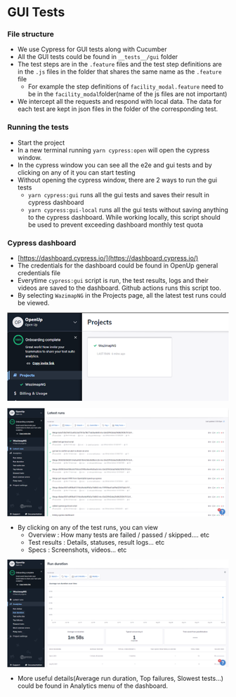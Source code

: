# GUI Tests

### File structure

* We use Cypress for GUI tests along with Cucumber
* All the GUI tests could be found in `__tests__/gui` folder
* The test steps are in the `.feature` files and the test step definitions are in the `.js` files in the folder that shares the same name as the `.feature` file
  * For example the step definitions of `facility_modal.feature` need to be in the `facility_modal`folder(name of the js files are not important)
* We intercept all the requests and respond with local data. The data for each test are kept in json files in the folder of the corresponding test.

### Running the tests

* Start the project
* In a new terminal running `yarn cypress:open` will open the cypress window.
* In the cypress window you can see all the e2e and gui tests and by clicking on any of it you can start testing
* Without opening the cypress window, there are 2 ways to run the gui tests
  * `yarn cypress:gui` runs all the gui tests and saves their result in cypress dashboard
  * `yarn cypress:gui-local` runs all the gui tests without saving anything to the cypress dashboard. While working locally, this script should be used to prevent exceeding dashboard monthly test quota

### Cypress dashboard

* [https://dashboard.cypress.io/](https://dashboard.cypress.io/)
* The credentials for the dashboard could be found in OpenUp general credentials file
* Everytime `cypress:gui` script is run, the test results, logs and their videos are saved to the dashboard. Github actions runs this script too.&#x20;
* By selecting `WazimapNG` in the Projects page, all the latest test runs could be viewed.

![Projects page](<../.gitbook/assets/image (60) (1).png>)

![Latest test runs of WazimapNG project](<../.gitbook/assets/image (72).png>)

* By clicking on any of the test runs, you can view
  * Overview : How many tests are failed / passed / skipped.... etc
  * Test results : Details, statuses, result logs... etc
  * Specs : Screenshots, videos... etc

![Analytics](<../.gitbook/assets/image (64).png>)

* More useful details(Average run duration, Top failures, Slowest tests...)  could be found in Analytics menu of the dashboard.&#x20;
